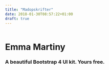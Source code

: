 ```yaml
---
title: "Madopskrifter"
date: 2018-01-30T08:57:22+01:00
draft: true
---
```


 <div class="page-header clear-filter" filter-color="orange">
            <div class="page-header-image" data-parallax="true" style="background-image: url('http://demos.creative-tim.com/now-ui-kit/assets/img/header.jpg');">
            </div>
            <div class="container">
                <div class="content-center brand">
                    <img class="n-logo" src="http://demos.creative-tim.com/now-ui-kit/assets/img/now-logo.png" alt="">
                    <h1 class="h1-seo">Emma Martiny</h1>
                    <h3>A beautiful Bootstrap 4 UI kit. Yours free.</h3>
                </div>
                <!-- <h6 class="category category-absolute">Designed by
                    <a href="http://invisionapp.com/" target="_blank">
                        <img src="http://demos.creative-tim.com/now-ui-kit/assets/img/invision-white-slim.png" class="invision-logo" />
                    </a>. Coded by
                    <a href="https://www.creative-tim.com" target="_blank">
                        <img src="http://demos.creative-tim.com/now-ui-kit/assets/img/creative-tim-white-slim2.png" class="creative-tim-logo" />
                    </a>.</h6> -->
            </div>
        </div>
        <div class="main">
            <div class="section section-images">
                <div class="container">
                    <div class="row">
                        <div class="col-md-12">
                            <div class="hero-images-container">
                                <img src="img/hero-image-1.png" alt="">
                            </div>
                            <div class="hero-images-container-1">
                                <img src="img/hero-image-2.png" alt="">
                            </div>
                            <div class="hero-images-container-2">
                                <img src="img/hero-image-3.png" alt="">
                            </div>
                        </div>
                    </div>
                </div>
            </div>
            
            
           
